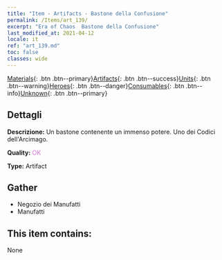 ```yaml
---
title: "Item - Artifacts - Bastone della Confusione"
permalink: /Items/art_139/
excerpt: "Era of Chaos  Bastone della Confusione"
last_modified_at: 2021-04-12
locale: it
ref: "art_139.md"
toc: false
classes: wide
---
```

 [Materials](/it/Items/){: .btn .btn--primary}[Artifacts](/it/Items/Artifacts/){: .btn .btn--success}[Units](/it/Items/Units/){: .btn .btn--warning}[Heroes](/it/Items/Heroes/){: .btn .btn--danger}[Consumables](/it/Items/Consumables/){: .btn .btn--info}[Unknown](/it/Items/Unknown/){: .btn .btn--primary}

## Dettagli
 **Descrizione:** Un bastone contenente un immenso potere. Uno dei Codici dell'Arcimago.

 **Quality:** <span style="color: #DA70D6">OK</span>

 **Type:** Artifact

## Gather

*    Negozio dei Manufatti 
*    Manufatti 

## This item contains:

  None

